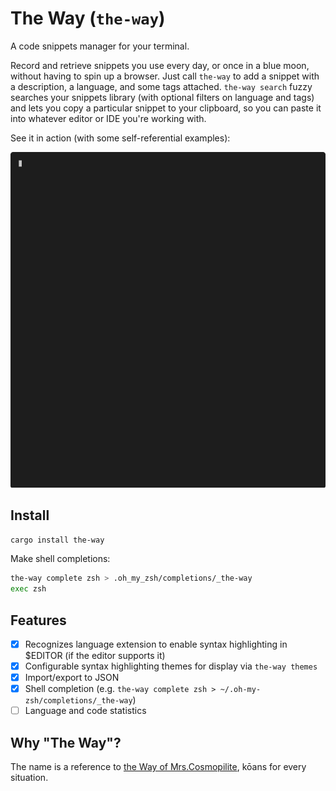 # The Way (`the-way`)
A code snippets manager for your terminal.

Record and retrieve snippets you use every day, or once in a blue moon,
without having to spin up a browser. Just call `the-way` to add a snippet with a 
description, a language, and some tags attached. `the-way search` fuzzy 
searches your snippets library (with optional filters on language and tags) and 
lets you copy a particular snippet to your clipboard, so you can paste 
it into whatever editor or IDE you're working with.

See it in action (with some self-referential examples):

![demo](demo.gif)


## Install
```bash
cargo install the-way
```
Make shell completions:
```bash
the-way complete zsh > .oh_my_zsh/completions/_the-way
exec zsh
```

## Features
- [X] Recognizes language extension to enable syntax highlighting in $EDITOR (if the editor supports it)
- [X] Configurable syntax highlighting themes for display via `the-way themes`
- [X] Import/export to JSON
- [X] Shell completion (e.g. `the-way complete zsh > ~/.oh-my-zsh/completions/_the-way`)
- [ ] Language and code statistics

## Why "The Way"?
The name is a reference to [the Way of Mrs.Cosmopilite](https://wiki.lspace.org/mediawiki/The_Way_of_Mrs._Cosmopilite), kōans for every situation.
